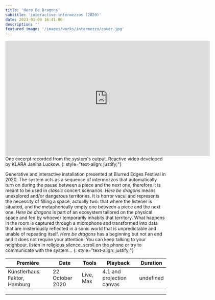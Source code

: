 ```yaml
---
title: 'Here Be Dragons'
subtitle: 'interactive intermezzos (2020)'
date: 2023-01-09 16:41:00
description: ''
featured_image: '/images/works/intermezzo/cover.jpg'
---
```



<iframe src="https://player.vimeo.com/video/787614841" width="640" height="360" frameborder="0" allowfullscreen></iframe>
One excerpt recorded from the system's output. Reactive video developed by KLARA Janina Luckow.
{: style="text-align: justify;"}


Generative and interactive installation presented at Blurred Edges Festival in 2020. The system acts as a sequence of intermezzos that automatically turn on during the pause between a piece and the next one, therefore it is meant to be used in _classic_ concert scenarios. _Here be dragons_ means unexplored and/or dangerous territories. It is horror vacui and represents the necessity of filling a space, actually two: that where the listener is situated, and the metaphorically empty one between a piece and the next one. _Here be dragons_ is part of an ecosystem tailored on the physical space and fed by whoever temporarily inhabits that territory. What happens in the room is captured through a microphone and transformed into data that are misteriously reflected in a sonic world that is unpredictable and unable of repeating itself. _Here be dragons_ has a beginning but not an end and it does not require your attention. You can keep talking to your neighbour, listen in religious silence, scroll on the phone or try to communicate with the system...
{: style="text-align: justify;"}


| Première                       | Date              | Tools       | Playback                    | Duration    |
|--------------------------------|-------------------|-------------|-----------------------------|-------------|
| Künstlerhaus Faktor, Hamburg   | 22 October 2020   | Live, Max   | 4.1 and projection canvas   | undefined   |


---